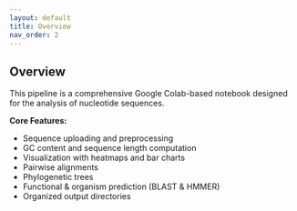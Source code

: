 ```yaml
---
layout: default
title: Overview
nav_order: 2
---
```


## Overview

This pipeline is a comprehensive Google Colab-based notebook designed for the analysis of nucleotide sequences.

**Core Features:**
- Sequence uploading and preprocessing
- GC content and sequence length computation
- Visualization with heatmaps and bar charts
- Pairwise alignments
- Phylogenetic trees
- Functional & organism prediction (BLAST & HMMER)
- Organized output directories
